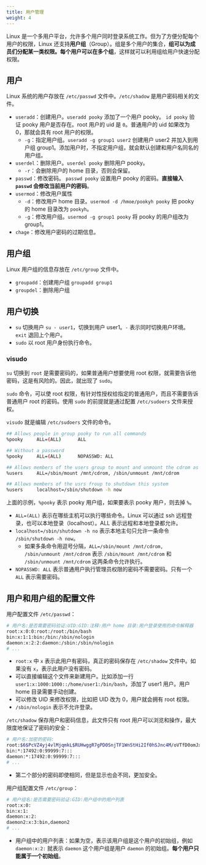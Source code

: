 ```yaml
---
title: 用户管理
weight: 4
---
```


Linux 是一个多用户平台，允许多个用户同时登录系统工作。但为了方便分配每个用户的权限，Linux 还支持**用户组**（Group）。组是多个用户的集合，**组可以为成员们分配某一类权限。每个用户可以在多个组**，这样就可以利用组给用户快速分配权限。

## 用户

Linux 系统的用户存放在 `/etc/passwd` 文件中。`/etc/shadow` 是用户密码相关的文件。

- `useradd`：创建用户。`useradd pooky` 添加了一个用户 pooky。 `id pooky` 验证 pooky 用户是否存在。root 用户的 uid 是 `0`。普通用户的 uid 如果改为 0，那就会具有 root 用户的权限。
  - `-g`：指定用户组。`useradd -g group1 user2` 创建用户 user2 并加入到用户组 group1。添加用户时，不指定用户组，就会默认创建和用户名同名的用户组。
- `userdel`：删除用户。`userdel pooky` 删除用户 pooky。
  - `-r`：会删除用户的 home 目录，否则会保留。
- `passwd`：修改密码。 `passwd pooky` 设置用户 pooky 的密码。**直接输入 `passwd` 会修改当前用户的密码**。
- `usermod`：修改用户属性
  - `-d`：修改用户 home 目录。`usermod -d /hmoe/pookyh pooky` 把 pooky 的 home 目录改为 `pookyh`。
  - `-g`：修改用户组。`usermod -g group1 pooky` 将 pooky 的用户组改为 group1。
- `chage`：修改用户密码的过期信息。

## 用户组

Linux 用户组的信息存放在 `/etc/group` 文件中。

- `groupadd`：创建用户组 `groupadd group1`
- `groupdel`：删除用户组
  
## 用户切换

- `su` 切换用户 `su - user1`，切换到用户 user1。`-` 表示同时切换用户环境。`exit` 退回上个用户。
- `sudo` 以 root 用户身份执行命令。

### visudo

`su` 切换到 `root` 是需要密码的，如果普通用户想要使用 root 权限，就需要告诉他密码，这是有风险的。因此，就出现了 `sudo`。

`sudo` 命令，可以使 root 权限，有针对性授权给指定的普通用户，而且不需要告诉普通用户 root 的密码。使用 `sudo` 的前提就是通过配置 `/etc/sudoers` 文件来授权。

`visudo` 就是编辑 `/etc/sudoers` 文件的命令。

```bash
## Allows people in group pooky to run all commands
%pooky     ALL=(ALL)      ALL

## Without a password
%pooky     ALL=(ALL)      NOPASSWD: ALL

## Allows members of the users group to mount and unmount the cdrom as root
%users     ALL=/sbin/mount /mnt/cdrom, /sbin/unmount /mnt/cdrom

## Allows members of the usrs froup to shutdown this system
%users     localhost=/sbin/shutdown -h now
```

上面的示例，`%pooky` 表示 pooky 用户组，如果要表示 pooky 用户，则去掉 `%`。

- `ALL=(ALL)` 表示在哪些主机可以执行哪些命令。Linux 可以通过 ssh 远程登录，也可以本地登录（localhost）。ALL 表示远程和本地登录都允许。
- `localhost=/sbin/shutdown -h no` 表示本地主句只允许一条命令 `/sbin/shutdown -h now`。
  - 如果多条命令用逗号分隔，`ALL=/sbin/mount /mnt/cdrom, /sbin/unmount /mnt/cdrom` 表示 `/sbin/mount /mnt/cdrom` 和 `/sbin/unmount /mnt/cdrom` 这两条命令允许执行。
- `NOPASSWD: ALL` 表示普通用户执行管理员权限的密码不需要密码。只有一个 `ALL` 表示需要密码。

## 用户和用户组的配置文件

用户配置文件 `/etc/passwd`：

```bash
# 用户名:是否需要密码验证:UID:GID:注释:用户 home 目录:用户登录使用的命令解释器
root:x:0:0:root:/root:/bin/bash
bin:x:1:1:bin:/bin:/sbin/nologin
daemon:x:2:2:daemon:/sbin:/sbin/nologin
# ...
```

- `root:x` 中 `x` 表示此用户有密码，真正的密码保存在 `/etc/shadow` 文件中。如果没有 `x`，表示此用户没有密码。
- 可以直接编辑这个文件来新建用户。比如添加一行 `user1:x:1000:1000::/home/user1:/bin/bash`，添加了 user1 用户。用户 home 目录需要手动创建。
- 可以修改 UID 来修改权限，比如把 UID 改为 0，用户就会拥有 root 权限。
- `/sbin/nologin` 表示不允许登录。

`/etc/shadow` 保存用户和密码信息，此文件只有 root 用户可以浏览和操作，最大限度地保证了密码的安全：

```bash
# 用户名:加密的密码:
root:$6$PcVZ4yj4vlMjqmkL$RUHwggR7gPD0SnjTF1WnStHi2If0hSJnc4M/oVTfD0omJxVGhQgnQhBKRNPiwcBSeL72IerSphnEVdaomgjx./::0:99999:7:::
bin:*:17492:0:99999:7:::
daemon:*:17492:0:99999:7:::
# ...
```

- 第二个部分的密码即使相同，但是显示也会不同，更加安全。

用户组配置文件 `/etc/group`：

```bash
# 用户组名:是否需要密码验证:GID:用户组中的用户列表
root:x:0:
bin:x:1:
daemon:x:2:
daemon2:x:3:bin,daemon2
# ...
```

- 用户组中的用户列表：如果为空，表示该用户组是这个用户的初始组，例如 `daemon:x:2:` 就表示 `daemon` 这个用户组是用户 `daemon` 的初始组。**每个用户只能属于一个初始组**。
